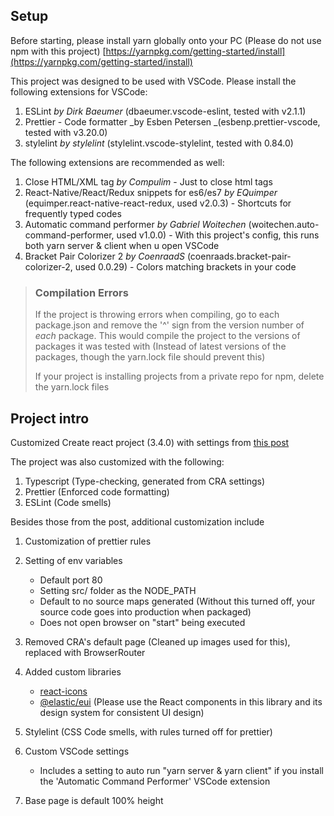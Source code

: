 ## Setup

Before starting, please install yarn globally onto your PC (Please do not use npm with this project)
[https://yarnpkg.com/getting-started/install](https://yarnpkg.com/getting-started/install)

This project was designed to be used with VSCode. Please install the following extensions for VSCode:

1. ESLint _by Dirk Baeumer_ (dbaeumer.vscode-eslint, tested with v2.1.1)
2. Prettier - Code formatter _by Esben Petersen _(esbenp.prettier-vscode, tested with v3.20.0)
3. stylelint _by stylelint_ (stylelint.vscode-stylelint, tested with 0.84.0)

The following extensions are recommended as well:

1. Close HTML/XML tag _by Compulim_ - Just to close html tags
2. React-Native/React/Redux snippets for es6/es7 _by EQuimper_ (equimper.react-native-react-redux, used v2.0.3) - Shortcuts for frequently typed codes
3. Automatic command performer _by Gabriel Woitechen_ (woitechen.auto-command-performer, used v1.0.0) - With this project's config, this runs both yarn server & client when u open VSCode
4. Bracket Pair Colorizer 2 _by CoenraadS_ (coenraads.bracket-pair-colorizer-2, used 0.0.29) - Colors matching brackets in your code

> ### Compilation Errors
>
> If the project is throwing errors when compiling, go to each package.json and remove the '^' sign from the version number of _each_ package. This would compile the project to the versions of packages it was tested with (Instead of latest versions of the packages, though the yarn.lock file should prevent this)
>
> If your project is installing projects from a private repo for npm, delete the yarn.lock files

## Project intro

Customized Create react project (3.4.0) with settings from [this post](https://www.sitepoint.com/react-with-typescript-best-practices/)

The project was also customized with the following:

1. Typescript (Type-checking, generated from CRA settings)
2. Prettier (Enforced code formatting)
3. ESLint (Code smells)

Besides those from the post, additional customization include

1. Customization of prettier rules

2. Setting of env variables

    - Default port 80
    - Setting src/ folder as the NODE_PATH
    - Default to no source maps generated (Without this turned off, your source code goes into production when packaged)
    - Does not open browser on "start" being executed

3. Removed CRA's default page (Cleaned up images used for this), replaced with BrowserRouter

4. Added custom libraries

    - [react-icons](https://react-icons.netlify.com/#/)
    - [@elastic/eui](https://elastic.github.io/eui/#/) (Please use the React components in this library and its design system for consistent UI design)

5. Stylelint (CSS Code smells, with rules turned off for prettier)

6. Custom VSCode settings

    - Includes a setting to auto run "yarn server & yarn client" if you install the 'Automatic Command Performer' VSCode extension

7. Base page is default 100% height
